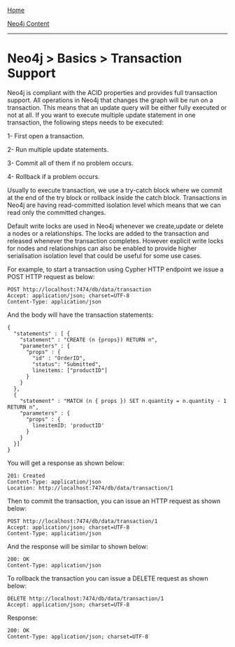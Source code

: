 [Home](../../index.md)

[Neo4j Content](../Neo4j.md)
___

# Neo4j > Basics > Transaction Support

Neo4j is compliant with the ACID properties and provides full transaction support. All operations in Neo4j that changes the graph will be run on a transaction. This means that an update query will be either fully executed or not at all. If you want to execute multiple update statement in one transaction, the following steps needs to be executed:

1- First open a transaction.

2- Run multiple update statements.

3- Commit all of them if no problem occurs.

4- Rollback if a problem occurs.


Usually to execute transaction, we use a try-catch block where we commit at the end of the try block or rollback inside the catch block. Transactions in Neo4j are having read-committed isolation level which means that we can read only the committed changes.

Default write locks are used in Neo4j whenever we create,update or delete a nodes or a relationships. The locks are added to the transaction and released whenever the transaction completes. However explicit write locks for nodes and relationships can also be enabled to provide higher serialisation isolation level that could be useful for some use cases.


For example, to start a transaction using Cypher HTTP endpoint we issue a POST HTTP request as below:

````
POST http://localhost:7474/db/data/transaction
Accept: application/json; charset=UTF-8
Content-Type: application/json
````

And the body will have the transaction statements:

````
{
  "statements" : [ {
    "statement" : "CREATE (n {props}) RETURN n",
    "parameters" : {
      "props" : {
        "id" : "OrderID",
        "status": "Submitted",
        lineitems: ["productID"]
      }
    }
  }, 
  {
    "statement" : "MATCH (n { props }) SET n.quantity = n.quantity - 1 RETURN n",
    "parameters" : {
      "props" : {
        lineitemID: 'productID'
      }
    }
  }]
}
````

You will get a response as shown below:

````
201: Created
Content-Type: application/json
Location: http://localhost:7474/db/data/transaction/1
````

Then to commit the transaction, you can issue an HTTP request as shown below:


````
POST http://localhost:7474/db/data/transaction/1
Accept: application/json; charset=UTF-8
Content-Type: application/json
````

And the response will be similar to shown below:

````
200: OK
Content-Type: application/json
````


To rollback the transaction you can issue a DELETE request as shown below:

````
DELETE http://localhost:7474/db/data/transaction/1
Accept: application/json; charset=UTF-8
````

Response:

````
200: OK
Content-Type: application/json; charset=UTF-8
````
